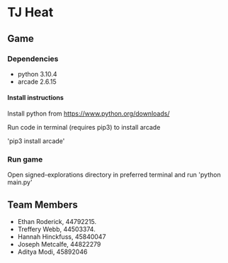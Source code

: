 # TJ Heat

## Game

### Dependencies

- python 3.10.4
- arcade 2.6.15

#### Install instructions

Install python from https://www.python.org/downloads/

Run code in terminal (requires pip3) to install arcade

'pip3 install arcade'

### Run game

Open signed-explorations directory in preferred terminal and run 'python main.py'


## Team Members

- Ethan Roderick, 44792215.
- Treffery Webb, 44503374.
- Hannah Hinckfuss, 45840047
- Joseph Metcalfe, 44822279
- Aditya Modi, 45892046
